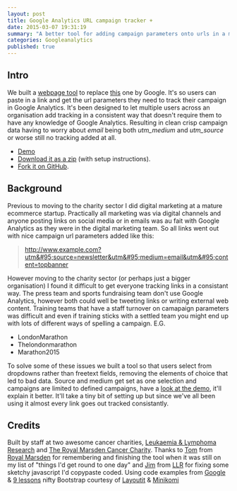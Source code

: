 ```yaml
---
layout: post
title: Google Analytics URL campaign tracker +
date: 2015-03-07 19:31:19
summary: "A better tool for adding campaign parameters onto urls in a multi user organisation"
categories: Googleanalytics 
published: true
---
```


## Intro
We built a [webpage tool](http://owendb.github.io/GA-URL-Builder-Plus/) to replace <a href="https://support.google.com/analytics/answer/1033867?hl=en-GB" target="_blank">this</a> one by Google. It's so users can paste in a link and get the url parameters they need to track their campaign in Google Analytics. It's been designed to let multiple users across an organisation add tracking in a consistent way that doesn't require them to have any knowledge of Google Analytics. Resulting in clean crisp campaign data having to worry about _email_ being both _utm&#95;medium_ and _utm&#95;source_ or worse still no tracking added at all. 

* [Demo](http://owendb.github.io/GA-URL-Builder-Plus/)
* [Download it as a zip](https://github.com/owendb/GA-URL-Builder-Plus/archive/master.zip) (with setup instructions). 
* [Fork it on GitHub](https://github.com/owendb/GA-URL-Builder-Plus/fork).


## Background

Previous to moving to the charity sector I did digital marketing at a mature ecommerce startup. Practically all marketing was via digital channels and anyone posting links on social media or in emails was au fait with Google Analytics as they were in the digital marketing team. So all links went out with nice campaign url parameters added like this: 

> http://www.example.com?utm&#95;source=newsletter&utm&#95;medium=email&utm&#95;content=topbanner

However moving to the charity sector (or perhaps just a bigger organisation) I found it difficult to get everyone tracking links in a consistant way. The press team and sports fundraising team don't use Google Analytics, however both could well be tweeting links or writing external web content. Training teams that have a staff turnover on camapaign parameters was difficult and even if training sticks with a settled team you might end up with lots of different ways of spelling a campaign. E.G. 

* LondonMarathon
* Thelondonmarathon
* Marathon2015

To solve some of these issues we built a tool so that users select from dropdowns rather than freetext fields, removing the elements of choice that led to bad data. Source and medium get set as one selection and campaigns are limited to defined campaigns, have a [look at the demo](http://owendb.github.io/GA-URL-Builder-Plus/), it'll explain it better. It'll take a tiny bit of setting up but since we've all been using it almost every link goes out tracked consistantly.

## Credits

Built by staff at two awesome cancer charities, [Leukaemia & Lymphoma Research](http://leukaemialymphomaresearch.org.uk/) and [The Royal Marsden Cancer Charity](http://www.royalmarsden.org/). Thanks to [Tom](https://twitter.com/thomasmpreston) from [Royal Marsden](http://www.royalmarsden.org/) for remembering and finishing the tool when it was still on my list of "things I'd get round to one day" and [Jim](https://twitter.com/james_south) from [LLR](http://leukaemialymphomaresearch.org.uk/) for fixing some sketchy javascript I'd copypaste coded. Using code examples from <a href="https://support.google.com/analytics/answer/1033867?hl=en-GB"> Google</a> & <a href="http://www.9lessons.info/2010/08/create-bitly-short-urls-using-jquery.htmlTech">9 lessons</a> nifty Bootstrap courtesy of <a href="http://www.layoutit.com/">Layoutit</a> & <a href="http://minikomi.github.io/Bootstrap-Form-Builder/">Minikomi</a>
         
